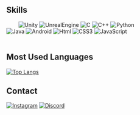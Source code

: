 ## Skills
 &nbsp; &nbsp; &nbsp; &nbsp; <img alt="Unity" src ="https://img.shields.io/badge/Unity-FAFAFA.svg?&style=for-the-badge&logo=Unity&logoColor=black"/> <img alt="UnrealEngine" src ="https://img.shields.io/badge/Unreal-0E1128.svg?&style=for-the-badge&logo=Unreal Engine&logoColor=white"/> <img alt="C" src 
="https://img.shields.io/badge/C-A8B9CC.svg?&style=for-the-badge&logo=C&logoColor=white"/> <img alt="C++" src ="https://img.shields.io/badge/C++-00599C.svg?&style=for-the-badge&logo=C%2B%2B&logoColor=white"/>  <img alt="Python" src ="https://img.shields.io/badge/Python-3776AB.svg?&style=for-the-badge&logo=Python&logoColor=white"/> </br> <img alt="Java" src ="https://img.shields.io/badge/Java-ED8B00?style=for-the-badge&logo=openjdk&logoColor=white"/> <img alt="Android" src ="https://img.shields.io/badge/Android-3DDC84.svg?&style=for-the-badge&logo=Android&logoColor=white"/>  <img alt="Html" src ="https://img.shields.io/badge/HTML-E34F26.svg?&style=for-the-badge&logo=HTML5&logoColor=white"/> <img alt="CSS3" src ="https://img.shields.io/badge/CSS3-FF9933.svg?&style=for-the-badge&logo=CSS3&logoColor=white"/>  <img alt="JavaScript" src ="https://img.shields.io/badge/JavaScript-F7DF1E.svg?&style=for-the-badge&logo=JavaScript&logoColor=white"/>   
<br/>
## Most Used Languages 
[![Top Langs](https://github-readme-stats.vercel.app/api/top-langs/?username=K0126&layout=compact&theme=dark)](https://github.com/anuraghazra/github-readme-stats)
<br/>

## Contact

</a> <a href = "https://www.instagram.com/rohmoohyunfoundation/"> <img alt="Instagram" src ="https://img.shields.io/badge/Instagram-E4405F.svg?&style=for-the-badge&logo=Instagram&logoColor=white"/></a>
</a> <a href = "https://discordlookup.com/user/921584765470122015"> <img alt="Discord" src ="https://img.shields.io/badge/Discord-7289DA?style=for-the-badge&logo=discord&logoColor=white"/></a>



